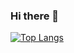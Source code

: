 ### Hi there 👋
[![Top Langs](https://github-readme-stats.vercel.app/api/top-langs/?username=Effolex)](https://github.com/Effolex/README)


<!--
**Effolex/effolex** is a ✨ _special_ ✨ repository because its `README.md` (this file) appears on your GitHub profile.

Here are some ideas to get you started:

- 🔭 I’m currently working on ...
- 🌱 I’m currently learning ...
- 👯 I’m looking to collaborate on ...
- 🤔 I’m looking for help with ...
- 💬 Ask me about ...
- 📫 How to reach me: ...
- 😄 Pronouns: ...
- ⚡ Fun fact: ...
-->
